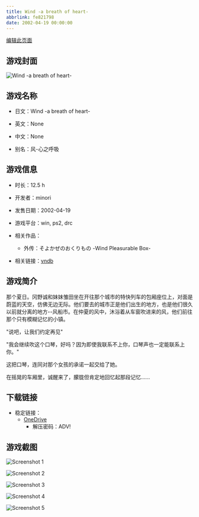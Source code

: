 ```yaml
---
title: Wind -a breath of heart-
abbrlink: fe821798
date: 2002-04-19 00:00:00
---
```

[编辑此页面](https://github.com/ACG-3/ADV3-source/blob/main/source/_posts/games/Wind%20-a%20breath%20of%20heart-.md)

## 游戏封面

![Wind -a breath of heart-](https://pan.timero.xyz/d/onedrive/img_lib_001/Wind%20-a%20breath%20of%20heart-_cover.avif)


## 游戏名称

- 日文：Wind -a breath of heart-
- 英文：None
- 中文：None

- 别名：风-心之呼吸


## 游戏信息

- 时长：12.5 h
- 开发者：minori
- 发售日期：2002-04-19
- 游戏平台：win, ps2, drc
- 相关作品：
   - 外传：そよかぜのおくりもの -Wind Pleasurable Box-

- 相关链接：[vndb](https://vndb.org/v35)


## 游戏简介

那个夏日。冈野诚和妹妹雏田坐在开往那个城市的特快列车的包厢座位上，对面是蔚蓝的天空，仿佛无边无际。他们要去的城市正是他们出生的地方，也是他们很久以前就分离的地方--风船市。在仲夏的风中，沐浴着从车窗吹进来的风，他们前往那个只有模糊记忆的小镇。

"说吧，让我们约定再见"

"我会继续吹这个口琴，好吗？因为即使我联系不上你，口琴声也一定能联系上你。"

这把口琴，连同对那个女孩的承诺一起交给了她。

在摇晃的车厢里，诚醒来了，朦胧但肯定地回忆起那段记忆......




## 下载链接

- 稳定链接：
    - [OneDrive](https://pan.timero.xyz/onedrive/adv_lib_001/Wind%20-a%20breath%20of%20heart-)
        - 解压密码：ADV!



## 游戏截图


![Screenshot 1](https://pan.timero.xyz/d/onedrive/img_lib_001/Wind%20-a%20breath%20of%20heart-_Screenshot_1.avif)

![Screenshot 2](https://pan.timero.xyz/d/onedrive/img_lib_001/Wind%20-a%20breath%20of%20heart-_Screenshot_2.avif)

![Screenshot 3](https://pan.timero.xyz/d/onedrive/img_lib_001/Wind%20-a%20breath%20of%20heart-_Screenshot_3.avif)

![Screenshot 4](https://pan.timero.xyz/d/onedrive/img_lib_001/Wind%20-a%20breath%20of%20heart-_Screenshot_4.avif)

![Screenshot 5](https://pan.timero.xyz/d/onedrive/img_lib_001/Wind%20-a%20breath%20of%20heart-_Screenshot_5.avif)

